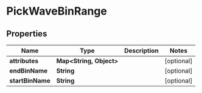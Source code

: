 
# PickWaveBinRange

## Properties
Name | Type | Description | Notes
------------ | ------------- | ------------- | -------------
**attributes** | **Map&lt;String, Object&gt;** |  |  [optional]
**endBinName** | **String** |  |  [optional]
**startBinName** | **String** |  |  [optional]



